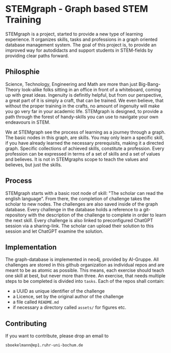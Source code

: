 # STEMgraph - Graph based STEM Training
STEMgraph is a project, started to provide a new type of learning experience.
It organizes skills, tasks and professions in a graph oriented database management system.
The goal of this project is, to provide an improved way for autodidacts and support students in STEM-fields by providing clear paths forward.

## Philosphie
Science, Technology, Engineering and Math are more than just Big-Bang-Theory look-alike folks sitting in an office in front of a whiteboard, coming up with great ideas. 
Ingenuity is definitly helpful, but from our perspective, a great part of it is simply a craft, that can be trained. 
We even believe, that without the proper training in the crafts, no amount of ingenuity will make you go very far in your academic life. 
STEMgraph is designed, to provide a path through the forest of handy-skills you can use to navigate your own endeavours in STEM. 

We at STEMgraph see the process of learning as a journey through a graph.
The basic nodes in this graph, are skills.
You may only learn a specific skill, if you have already learned the necessary prerequisits, making it a directed graph.
Specific collections of achieved skills, constitute a profession. 
Every profession can be expressed in terms of a set of skills and a set of values and believes. 
It is not in STEMgraphs scope to teach the values and believes, but just the skills. 

## Process
STEMgraph starts with a basic root node of skill: "The scholar can read the english language".
From there, the completion of challenge takes the scholar to new nodes. 
The challenges are also saved inside of the graph database.
Every challenge in the database holds a reference to a git-repository with the description of the challenge to complete in order to learn the next skill. 
Every challenge is also linked to preconfigured ChatGPT session via a sharing-link.
The scholar can upload their solution to this session and let ChatGPT examine the solution. 

## Implementation
The graph-database is implemented in neo4j, provided by AI-Gruppe.
All challenges are stored in this github organization as individual repos and are meant to be as atomic as possible. 
This means, each exercise should teach one skill at best, but never more than three. 
An exercise, that needs multiple steps to be completed is divided into `tasks`.
Each of the repos shall contain:
* a UUID as unique identifier of the challenge
* a Licence, set by the original author of the challenge
* a file called `README.md`
* if necessary a directory called `assets/` for figures etc.

## Contributing
If you want to contribute, please drop an email to 
```
sboekelmann@ep1.ruhr-uni-bochum.de
```
